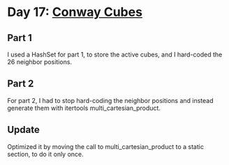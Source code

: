 # Day 17: [Conway Cubes](https://adventofcode.com/2020/day/17)

## Part 1

I used a HashSet for part 1, to store the active cubes, and I hard-coded the 26 neighbor positions.

## Part 2

For part 2, I had to stop hard-coding the neighbor positions and instead generate them with itertools multi_cartesian_product.

## Update

Optimized it by moving the call to multi_cartesian_product to a static section, to do it only once.